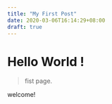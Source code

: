 ```yaml
---
title: "My First Post"
date: 2020-03-06T16:14:29+08:00
draft: true
---
```


# Hello World !

> fist page.

welcome!
